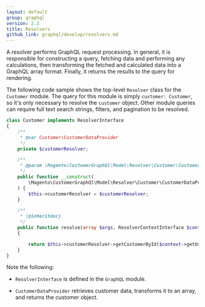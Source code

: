 ```yaml
---
layout: default
group: graphql
version: 2.3
title: Resolvers
github_link: graphql/develop/resolvers.md
---
```


A resolver performs GraphQL request processing. In general, it is responsible for constructing a query, fetching data and performing any calculations, then transforming the fetched and calculated data into a GraphQL array format. Finally, it returns the results to the query for rendering.

The following code sample shows the top-level `Resolver` class for the `Customer` module. The query for this module is simply `customer: Customer`, so it's only necessary to resolve the `customer` object. Other module queries can require full text search strings, filters, and pagination to be resolved.

``` php
class Customer implements ResolverInterface
{
    /**
     * @var Customer\CustomerDataProvider
     */
    private $customerResolver;

    /**
     * @param \Magento\CustomerGraphQl\Model\Resolver\Customer\CustomerDataProvider $customerResolver
     */
    public function __construct(
        \Magento\CustomerGraphQl\Model\Resolver\Customer\CustomerDataProvider $customerResolver
    ) {
        $this->customerResolver = $customerResolver;
    }

    /**
     * {@inheritdoc}
     */
    public function resolve(array $args, ResolverContextInterface $context)
    {

        return $this->customerResolver->getCustomerById($context->getUserId());
    }
}
```

Note the following:

* `ResolverInterface` is defined in the `GraphQL` module.

* `CustomerDataProvider` retrieves customer data, transforms it to an array, and returns the customer object.
